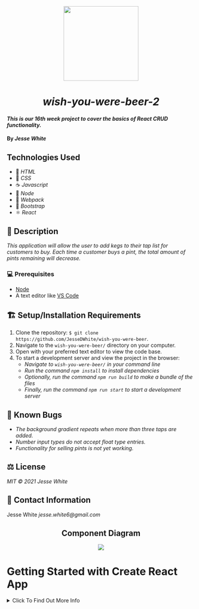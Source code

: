 <div align="center">
<img src="https://media.giphy.com/media/giKfGiwQyNwLcl79th/giphy.gif" width="200px" />

# _wish-you-were-beer-2_ 
</div>

#### _This is our 16th week project to cover the basics of React CRUD functionality._
#### By _Jesse White_
## Technologies Used
* 📝 _HTML_
* 🎨 _CSS_
* ☕ _Javascript_
* 🧭 _Node_
* 💾 _Webpack_
* 🥾 _Bootstrap_
* ⚛ _React_
## 📜 Description
_This application will allow the user to add kegs to their tap list for customers to buy. Each time a customer buys a pint, the total amount of pints remaining will decrease._
### 💻 Prerequisites
* [Node](https://nodejs.org/en/)
* A text editor like [VS Code](https://code.visualstudio.com/)
## 🏗 Setup/Installation Requirements
1. Clone the repository: `$ git clone https://github.com/JesseDWhite/wish-you-were-beer`.
2. Navigate to the `wish-you-were-beer/` directory on your computer.
3. Open with your preferred text editor to view the code base.
4. To start a development server and view the project in the browser:
    * _Navigate to `wish-you-were-beer/` in your command line_
    * _Run the command `npm install` to install dependencies_
    * _Optionally, run the command `npm run build` to make a bundle of the files_
    * _Finally, run the command `npm run start` to start a development server_
## 🐛 Known Bugs
* _The background gradient repeats when more than three taps are added._
* _Number input types do not accept float type entries._
* _Functionality for selling pints is not yet working._
## ⚖ License
_MIT © 2021 Jesse White_
## 🤳 Contact Information
Jesse White _jesse.white6@gmail.com_
<div align="center">
  <h2>Component Diagram</h2>
  <img src="./component-diagram.png">
</div>

# Getting Started with Create React App


<details>
  <summary>Click To Find Out More Info</summary>

  This project was bootstrapped with [Create React App](https://github.com/facebook/create-react-app).

## Available Scripts

In the project directory, you can run:

### `npm start`

Runs the app in the development mode.\
Open [http://localhost:3000](http://localhost:3000) to view it in the browser.

The page will reload if you make edits.\
You will also see any lint errors in the console.

### `npm test`

Launches the test runner in the interactive watch mode.\
See the section about [running tests](https://facebook.github.io/create-react-app/docs/running-tests) for more information.

### `npm run build`

Builds the app for production to the `build` folder.\
It correctly bundles React in production mode and optimizes the build for the best performance.

The build is minified and the filenames include the hashes.\
Your app is ready to be deployed!

See the section about [deployment](https://facebook.github.io/create-react-app/docs/deployment) for more information.

### `npm run eject`

**Note: this is a one-way operation. Once you `eject`, you can’t go back!**

If you aren’t satisfied with the build tool and configuration choices, you can `eject` at any time. This command will remove the single build dependency from your project.

Instead, it will copy all the configuration files and the transitive dependencies (webpack, Babel, ESLint, etc) right into your project so you have full control over them. All of the commands except `eject` will still work, but they will point to the copied scripts so you can tweak them. At this point you’re on your own.

You don’t have to ever use `eject`. The curated feature set is suitable for small and middle deployments, and you shouldn’t feel obligated to use this feature. However we understand that this tool wouldn’t be useful if you couldn’t customize it when you are ready for it.

## Learn More

You can learn more in the [Create React App documentation](https://facebook.github.io/create-react-app/docs/getting-started).

To learn React, check out the [React documentation](https://reactjs.org/).

### Code Splitting

This section has moved here: [https://facebook.github.io/create-react-app/docs/code-splitting](https://facebook.github.io/create-react-app/docs/code-splitting)

### Analyzing the Bundle Size

This section has moved here: [https://facebook.github.io/create-react-app/docs/analyzing-the-bundle-size](https://facebook.github.io/create-react-app/docs/analyzing-the-bundle-size)

### Making a Progressive Web App

This section has moved here: [https://facebook.github.io/create-react-app/docs/making-a-progressive-web-app](https://facebook.github.io/create-react-app/docs/making-a-progressive-web-app)

### Advanced Configuration

This section has moved here: [https://facebook.github.io/create-react-app/docs/advanced-configuration](https://facebook.github.io/create-react-app/docs/advanced-configuration)

### Deployment

This section has moved here: [https://facebook.github.io/create-react-app/docs/deployment](https://facebook.github.io/create-react-app/docs/deployment)

### `npm run build` fails to minify

This section has moved here: [https://facebook.github.io/create-react-app/docs/troubleshooting#npm-run-build-fails-to-minify](https://facebook.github.io/create-react-app/docs/troubleshooting#npm-run-build-fails-to-minify)

</details>